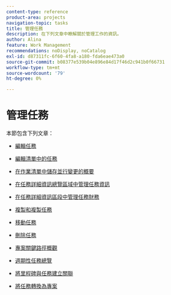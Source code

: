 ```yaml
---
content-type: reference
product-area: projects
navigation-topic: tasks
title: 管理任務
description: 在下列文章中瞭解關於管理工作的資訊。
author: Alina
feature: Work Management
recommendations: noDisplay, noCatalog
exl-id: d87311fc-6f60-4fa8-a180-fda6eae473a0
source-git-commit: b08377e539b04e896e84d17f46d2c941b0f66731
workflow-type: tm+mt
source-wordcount: '79'
ht-degree: 0%

---
```


# 管理任務

本節包含下列文章：

* [編輯任務](../../../manage-work/tasks/manage-tasks/edit-tasks.md)
* [編輯清單中的任務](../../../manage-work/tasks/manage-tasks/edit-tasks-in-a-list.md)
* [在作業清單中儲存並行變更的概要](../../../manage-work/tasks/manage-tasks/save-concurrent-changes-in-a-task-list.md)

  <!--
  <li><a href="../../../manage-work/tasks/manage-tasks/manage-task-details-forms-finances.md" class="MCXref xref" xrefformat="{para}">Manage task details, custom forms, and finances</a> (drafted not to lose the TOC spot, but the article is in draft)</li>
  -->

* [在任務詳細資訊總覽區域中管理任務資訊](../../../manage-work/tasks/manage-tasks/task-information-in-overview.md)
* [在任務詳細資訊區段中管理任務財務](../../../manage-work/tasks/manage-tasks/task-finances-in-details.md)
* [複製和複製任務](../../../manage-work/tasks/manage-tasks/copy-and-duplicate-tasks.md)
* [移動任務](../../../manage-work/tasks/manage-tasks/move-tasks.md)
* [刪除任務](../../../manage-work/tasks/manage-tasks/delete-tasks.md)
* [專案關鍵路徑概觀](../../../manage-work/tasks/manage-tasks/critical-path.md)
* [週期性任務總覽](../../../manage-work/tasks/manage-tasks/recurring-tasks-overview.md)
* [將里程碑與任務建立關聯](../../../manage-work/tasks/manage-tasks/associate-milestones-with-tasks.md)
* [將任務轉換為專案](../../../manage-work/tasks/manage-tasks/convert-task-to-project.md)
